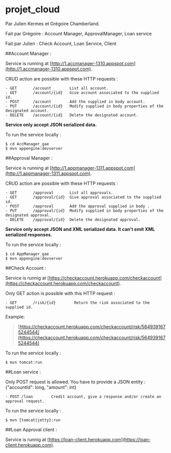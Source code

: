 # projet_cloud

Par Julien Kermes et Grégoire Chamberland.

Fait par Grégoire : Account Manager, ApprovalManager, Loan service

Fait par Julien : Check Account, Loan Service, Client

##Account Manager :

Service is running at [http://1.accmanager-1310.appspot.com](http://1.accmanager-1310.appspot.com).

CRUD action are possible with these HTTP requests :

	- GET 		/account 		List all account.
	- GET 		/account/{id} 	Give account associated to the supplied id.
	- POST 		/account 		Add the supplied in body account.
	- PUT		/account/{id}	Modify supplied in body properties of the designated account.
	- DELETE	/account/{id}	Delete the designated account.

**Service only accept JSON serialized data.**

To run the service locally : 

    $ cd AccManager_gae
    $ mvn appengine:devserver

##Approval Manager :

Service is running at [http://1.appmanager-1311.appspot.com](http://1.appmanager-1311.appspot.com).

CRUD action are possible with these HTTP requests :

	- GET 		/approval 		List all approvals.
	- GET 		/approval/{id} 	Give approval associated to the supplied id.
	- POST 		/approval 		Add the approval supplied in body .
	- PUT		/approval/{id}	Modify supplied in body properties of the designated approval.
	- DELETE	/approval/{id}	Delete the designated approval.

**Service only accept JSON and XML serialized data. It can't emit XML serialized responses.**

To run the service locally : 

    $ cd AppManager_gae
    $ mvn appengine:devserver

##Check Account :

Service is runnig at [https://checkaccount.herokuapp.com/checkaccount](https://checkaccount.herokuapp.com/checkaccount).

Only GET action is possible with this HTTP request :

    - GET       /risk/{id}        Return the risk associated to the supplied id.

Example:
>[https://checkaccount.herokuapp.com/checkaccount/risk/5649391675244544](https://checkaccount.herokuapp.com/checkaccount/risk/5649391675244544)

To run the service locally : 

    $ mvn tomcat:run 

##Loan service :

Only POST request is allowed. You have to provide a JSON entity : {"accountId": long, "amount": int}

    - POST /loan		Credit account, give a response and/or create an approval request.

To run the service locally : 

    $ mvn {tomcat|jetty}:run 

##Loan Approval client :

Service is runnig at [https://loan-client.herokuapp.com](https://loan-client.herokuapp.com).
